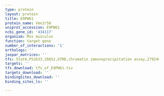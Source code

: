 ```yaml
---
type: protein
layout: protein
title: E9PW61
protein_name: Vmn2r50
uniprot_accession: E9PW61
ncbi_gene_id: '434117'
organism: Mus musculus
function: target gene
number_of_interactions: '1'
orthologs: ''
jaspar_matrices: ''
tfs: Stat6,P52633,20852,GTRD,chromatin immunoprecipitation assay,27924024%5Buid%5D,No
targets: ''
tfs_download: tfs_of_E9PW61.tsv
targets_download: ''
bindingSites_download: ''
binding_sites_ls: ''

---
```

